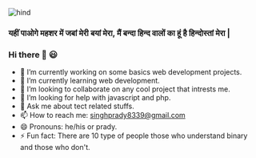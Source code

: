 ![hind](https://user-images.githubusercontent.com/76277136/117584606-88194680-b12b-11eb-8ff2-128c23cce2a6.gif)
### यहीं पाओगे महशर में जबां मेरी बयां मेरा, मैं बन्दा हिन्द वालों का हूं है हिन्दोस्तां मेरा |
### Hi there 👋 😃



- 🔭 I’m currently working on some basics web development projects.
- 🌱 I’m currently learning web development.
- 👯 I’m looking to collaborate on any cool project that intrests me.
- 🤔 I’m looking for help with javascript and php.
- 💬 Ask me about tect related stuffs.
- 📫 How to reach me: singhprady8339@gmail.com
- 😄 Pronouns: he/his or prady.
- ⚡ Fun fact: There are 10 type of people those who understand binary and those who don't.
